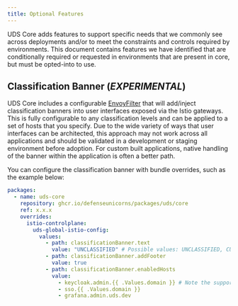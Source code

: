 ```yaml
---
title: Optional Features
---
```


UDS Core adds features to support specific needs that we commonly see across deployments and/or to meet the constraints and controls required by environments. This document contains features we have identified that are conditionally required or requested in environments that are present in core, but must be opted-into to use.

## Classification Banner (_EXPERIMENTAL_)

UDS Core includes a configurable [EnvoyFilter](https://istio.io/latest/docs/reference/config/networking/envoy-filter/) that will add/inject classification banners into user interfaces exposed via the Istio gateways. This is fully configurable to any classification levels and can be applied to a set of hosts that you specify. Due to the wide variety of ways that user interfaces can be architected, this approach may not work across all applications and should be validated in a development or staging environment before adoption. For custom built applications, native handling of the banner within the application is often a better path.

You can configure the classification banner with bundle overrides, such as the example below:

```yaml
packages:
  - name: uds-core
    repository: ghcr.io/defenseunicorns/packages/uds/core
    ref: x.x.x
    overrides:
      istio-controlplane:
        uds-global-istio-config:
          values:
            - path: classificationBanner.text
              value: "UNCLASSIFIED" # Possible values: UNCLASSIFIED, CUI, CONFIDENTIAL, SECRET, TOP SECRET, TOP SECRET//SCI, UNKNOWN
            - path: classificationBanner.addFooter
              value: true
            - path: classificationBanner.enabledHosts
              value:
                - keycloak.admin.{{ .Values.domain }} # Note the support for helm templating
                - sso.{{ .Values.domain }}
                - grafana.admin.uds.dev
```
